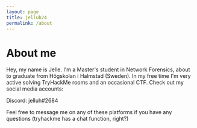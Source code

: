 ```yaml
---
layout: page
title: jelluh24
permalink: /about
---
```


<h1>About me</h1>

Hey, my name is Jelle. I'm a Master's student in Network Forensics, about to graduate from Högskolan i Halmstad (Sweden). In my free time I'm very active solving TryHackMe rooms and an occasional CTF. 
Check out my social media accounts:

[TryHackMe]: https://tryhackme.com/p/jelluh24
[LinkedIn]: https://www.linkedin.com/in/jelle-van-den-berg-576069157/
[Twitter]: https://twitter.com/jelluh24
Discord: jelluh#2684

Feel free to message me on any of these platforms if you have any questions (tryhackme has a chat function, right?)

